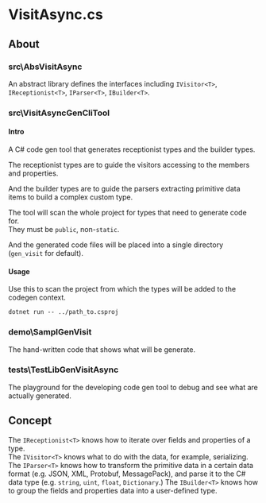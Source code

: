 # VisitAsync.cs

## About

### src\AbsVisitAsync

An abstract library defines the interfaces including `IVisitor<T>`, `IReceptionist<T>`, `IParser<T>`, `IBuilder<T>`.

### src\VisitAsyncGenCliTool

#### Intro

A C# code gen tool that generates receptionist types and the builder types.  

The receptionist types are to guide the visitors accessing to the members and properties.  

And the builder types are to guide the parsers extracting primitive data items to build a complex custom type.

The tool will scan the whole project for types that need to generate code for.  
They must be `public`, non-`static`.

And the generated code files will be placed into a single directory (`gen_visit` for default).  

#### Usage

Use this to scan the project from which the types will be added to the codegen context.

```
dotnet run -- ../path_to.csproj
```

### demo\SamplGenVisit

The hand-written code that shows what will be generate.

### tests\TestLibGenVisitAsync

The playground for the developing code gen tool to debug and see what are actually generated.

## Concept

The `IReceptionist<T>` knows how to iterate over fields and properties of a type.  
The `IVisitor<T>` knows what to do with the data, for example, serializing.
The `IParser<T>` knows how to transform the primitive data in a certain data format
(e.g. JSON, XML, Protobuf, MessagePack), and parse it to the C# data type (e.g. `string`, `uint`, `float`, `Dictionary`.)
The `IBuilder<T>` knows how to group the fields and properties data into a user-defined type.
